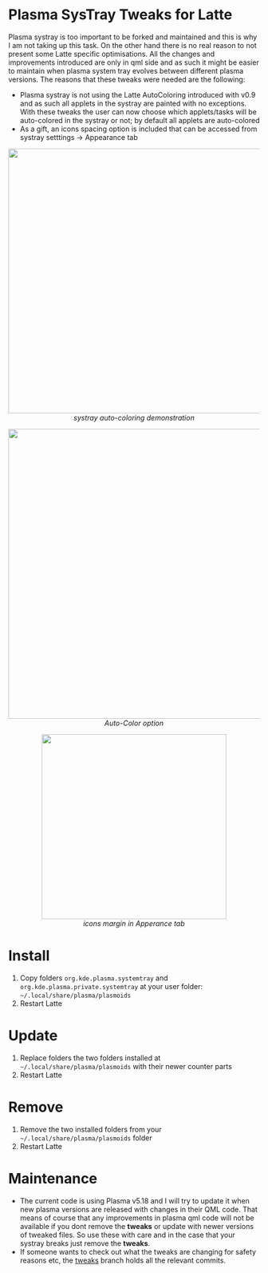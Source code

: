 # Plasma SysTray Tweaks for Latte

Plasma systray is too important to be forked and maintained and this is why I am not taking up this task. On the other hand there is no real reason to not present some Latte specific optimisations. All the changes and improvements introduced are only in qml side and as such it might be easier to maintain when plasma system tray evolves between different plasma versions. The reasons that these tweaks were needed are the following:

* Plasma systray is not using the Latte AutoColoring introduced with v0.9 and as such all applets in the systray are painted with no exceptions. With these tweaks the user can now choose which applets/tasks will be auto-colored in the systray or not; by default all applets are auto-colored
* As a gift, an icons spacing option is included that can be accessed from systray setttings -> Appearance tab

<p align="center">
<img src="https://i.imgur.com/NBjthiP.gif" width="530"><br/>
<i>systray auto-coloring demonstration</i>
</p>

<p align="center">
<img src="https://i.imgur.com/AsiXvvZ.png" width="580"><br/>
<i>Auto-Color option</i>
</p>

<p align="center">
<img src="https://i.imgur.com/KPcrTNy.png" width="370"><br/>
<i>icons margin in Apperance tab</i>
</p>


# Install

1. Copy folders `org.kde.plasma.systemtray` and `org.kde.plasma.private.systemtray` at your user folder: `~/.local/share/plasma/plasmoids`
2. Restart Latte


# Update

1. Replace folders the two folders installed at `~/.local/share/plasma/plasmoids` with their newer counter parts
2. Restart Latte


# Remove

1. Remove the two installed folders from your `~/.local/share/plasma/plasmoids` folder
2. Restart Latte


# Maintenance

* The current code is using Plasma v5.18 and I will try to update it when new plasma versions are released with changes in their QML code. That means of course that any improvements in plasma qml code will not be available if you dont remove the **tweaks** or update with newer versions of tweaked files. So use these with care and in the case that your systray breaks just remove the **tweaks**. 
* If someone wants to check out what the tweaks are changing for safety reasons etc, the [tweaks](https://github.com/psifidotos/plasma-systray-latte-tweaks/commits/tweaks) branch holds all the relevant commits.
